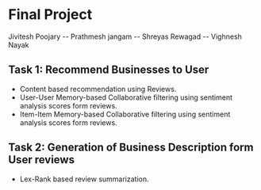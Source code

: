 # Final Project
Jivitesh Poojary -- Prathmesh jangam -- Shreyas Rewagad -- Vighnesh Nayak
## Task 1: Recommend Businesses to User
  * Content based recommendation using Reviews. 
  * User-User Memory-based Collaborative filtering using sentiment analysis scores form reviews. 
  * Item-Item Memory-based Collaborative filtering using sentiment analysis scores form reviews. 

## Task 2: Generation of Business Description form User reviews 
  * Lex-Rank based review summarization.
